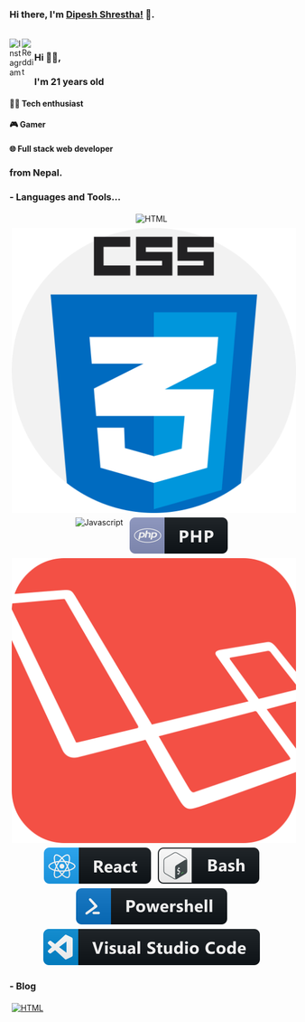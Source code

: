 ### Hi there, I'm [Dipesh Shrestha!](https://shresthadeepesh.com.np) 👋.

<br/>
<a href="https://www.instagram.com/dipesh.restha/">
  <img align="left" alt="Instagram" width="22px" src="https://cdn.jsdelivr.net/npm/simple-icons@v3/icons/instagram.svg" />
</a>
<a href="https://www.facebook.com/Get.Dipesh/">
  <img align="left" alt=" Reddit" width="22px" src="https://cdn.jsdelivr.net/npm/simple-icons@v3/icons/facebook.svg" />
</a>

### Hi 🙋‍♂️,

### I'm 21 years old

#### 👨‍💻 Tech enthusiast

#### 🎮 Gamer

#### 🌐 Full stack web developer

### from Nepal.

### - Languages and Tools...

<p align="center">
  <img src="https://github.com/JustaNormalDreamer/JustaNormalDreamer/blob/master/svg/dev/languages/html5.svg" alt="HTML"
    style="vertical-align:top; margin:4px;">
  <img src="https://github.com/JustaNormalDreamer/JustaNormalDreamer/blob/master/svg/dev/languages/css3.svg" alt="CSS"
    style="vertical-align:top; margin:4px;">
  <img src="https://github.com/JustaNormalDreamer/JustaNormalDreamer/blob/master/svg/dev/languages/javascript.svg" alt="Javascript"
    style="vertical-align:top; margin:4px;">
  <img src="https://github.com/JustaNormalDreamer/JustaNormalDreamer/blob/master/svg/dev/languages/php.svg" alt="PHP"
    style="vertical-align:top; margin:4px;">
  <img src="https://github.com/JustaNormalDreamer/JustaNormalDreamer/blob/master/svg/dev/frameworks/laravel.svg" alt="Laravel"
    style="vertical-align:top; margin:4px;">
  <img src="https://github.com/JustaNormalDreamer/JustaNormalDreamer/blob/master/svg/dev/frameworks/react.svg" alt="React"
    style="vertical-align:top; margin:4px;">
    <img src="https://github.com/JustaNormalDreamer/JustaNormalDreamer/blob/master/svg/dev/tools/bash.svg" alt="React"
    style="vertical-align:top; margin:4px;">
    <img src="https://github.com/JustaNormalDreamer/JustaNormalDreamer/blob/master/svg/dev/tools/powershell.svg" alt="React"
    style="vertical-align:top; margin:4px;">
    <img src="https://github.com/JustaNormalDreamer/JustaNormalDreamer/blob/master/svg/dev/tools/visualstudio_code.svg" alt="React"
    style="vertical-align:top; margin:4px;">
  </p>

### - Blog

<a href="www.thetechlink.com">
<img src="https://github.com/JustaNormalDreamer/JustaNormalDreamer/svg/blogs/devto.svg" alt="HTML"
    style="vertical-align:top; margin:4px;">
    </a>
